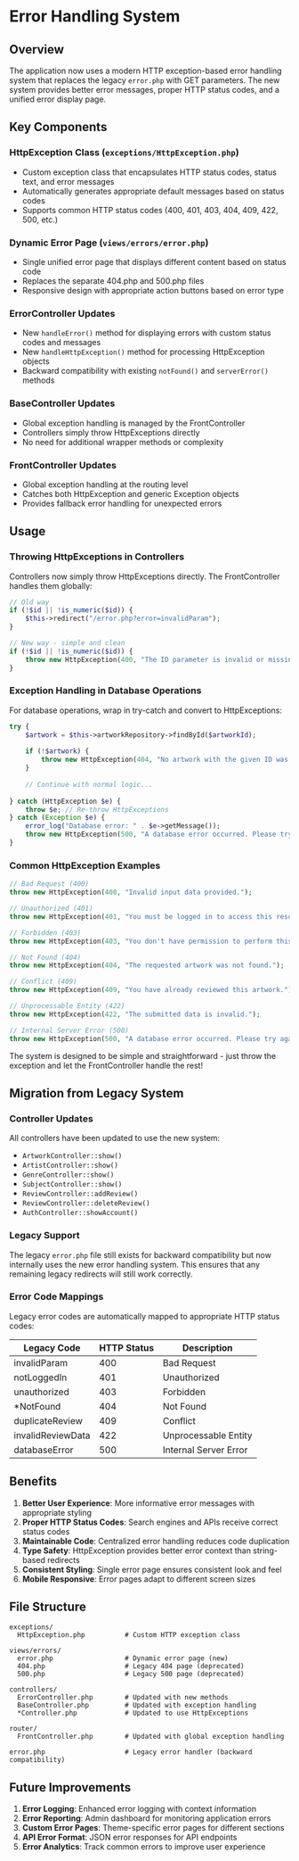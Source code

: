 # Error Handling System

## Overview

The application now uses a modern HTTP exception-based error handling system that replaces the legacy `error.php` with GET parameters. The new system provides better error messages, proper HTTP status codes, and a unified error display page.

## Key Components

### HttpException Class (`exceptions/HttpException.php`)
- Custom exception class that encapsulates HTTP status codes, status text, and error messages
- Automatically generates appropriate default messages based on status codes
- Supports common HTTP status codes (400, 401, 403, 404, 409, 422, 500, etc.)

### Dynamic Error Page (`views/errors/error.php`)
- Single unified error page that displays different content based on status code
- Replaces the separate 404.php and 500.php files
- Responsive design with appropriate action buttons based on error type

### ErrorController Updates
- New `handleError()` method for displaying errors with custom status codes and messages
- New `handleHttpException()` method for processing HttpException objects
- Backward compatibility with existing `notFound()` and `serverError()` methods

### BaseController Updates
- Global exception handling is managed by the FrontController
- Controllers simply throw HttpExceptions directly
- No need for additional wrapper methods or complexity

### FrontController Updates
- Global exception handling at the routing level
- Catches both HttpException and generic Exception objects
- Provides fallback error handling for unexpected errors

## Usage

### Throwing HttpExceptions in Controllers

Controllers now simply throw HttpExceptions directly. The FrontController handles them globally:

```php
// Old way
if (!$id || !is_numeric($id)) {
    $this->redirect("/error.php?error=invalidParam");
}

// New way - simple and clean
if (!$id || !is_numeric($id)) {
    throw new HttpException(400, "The ID parameter is invalid or missing.");
}
```

### Exception Handling in Database Operations

For database operations, wrap in try-catch and convert to HttpExceptions:

```php
try {
    $artwork = $this->artworkRepository->findById($artworkId);
    
    if (!$artwork) {
        throw new HttpException(404, "No artwork with the given ID was found.");
    }
    
    // Continue with normal logic...
    
} catch (HttpException $e) {
    throw $e; // Re-throw HttpExceptions
} catch (Exception $e) {
    error_log("Database error: " . $e->getMessage());
    throw new HttpException(500, "A database error occurred. Please try again later.");
}
```

### Common HttpException Examples

```php
// Bad Request (400)
throw new HttpException(400, "Invalid input data provided.");

// Unauthorized (401)
throw new HttpException(401, "You must be logged in to access this resource.");

// Forbidden (403)
throw new HttpException(403, "You don't have permission to perform this action.");

// Not Found (404)
throw new HttpException(404, "The requested artwork was not found.");

// Conflict (409)
throw new HttpException(409, "You have already reviewed this artwork.");

// Unprocessable Entity (422)
throw new HttpException(422, "The submitted data is invalid.");

// Internal Server Error (500)
throw new HttpException(500, "A database error occurred. Please try again later.");
```

The system is designed to be simple and straightforward - just throw the exception and let the FrontController handle the rest!

## Migration from Legacy System

### Controller Updates
All controllers have been updated to use the new system:
- `ArtworkController::show()`
- `ArtistController::show()`
- `GenreController::show()`
- `SubjectController::show()`
- `ReviewController::addReview()`
- `ReviewController::deleteReview()`
- `AuthController::showAccount()`

### Legacy Support
The legacy `error.php` file still exists for backward compatibility but now internally uses the new error handling system. This ensures that any remaining legacy redirects will still work correctly.

### Error Code Mappings
Legacy error codes are automatically mapped to appropriate HTTP status codes:

| Legacy Code | HTTP Status | Description |
|-------------|-------------|-------------|
| invalidParam | 400 | Bad Request |
| notLoggedIn | 401 | Unauthorized |
| unauthorized | 403 | Forbidden |
| *NotFound | 404 | Not Found |
| duplicateReview | 409 | Conflict |
| invalidReviewData | 422 | Unprocessable Entity |
| databaseError | 500 | Internal Server Error |

## Benefits

1. **Better User Experience**: More informative error messages with appropriate styling
2. **Proper HTTP Status Codes**: Search engines and APIs receive correct status codes
3. **Maintainable Code**: Centralized error handling reduces code duplication
4. **Type Safety**: HttpException provides better error context than string-based redirects
5. **Consistent Styling**: Single error page ensures consistent look and feel
6. **Mobile Responsive**: Error pages adapt to different screen sizes

## File Structure

```
exceptions/
  HttpException.php          # Custom HTTP exception class

views/errors/
  error.php                  # Dynamic error page (new)
  404.php                    # Legacy 404 page (deprecated)
  500.php                    # Legacy 500 page (deprecated)

controllers/
  ErrorController.php        # Updated with new methods
  BaseController.php         # Updated with exception handling
  *Controller.php            # Updated to use HttpExceptions

router/
  FrontController.php        # Updated with global exception handling

error.php                    # Legacy error handler (backward compatibility)
```

## Future Improvements

1. **Error Logging**: Enhanced error logging with context information
2. **Error Reporting**: Admin dashboard for monitoring application errors
3. **Custom Error Pages**: Theme-specific error pages for different sections
4. **API Error Format**: JSON error responses for API endpoints
5. **Error Analytics**: Track common errors to improve user experience
